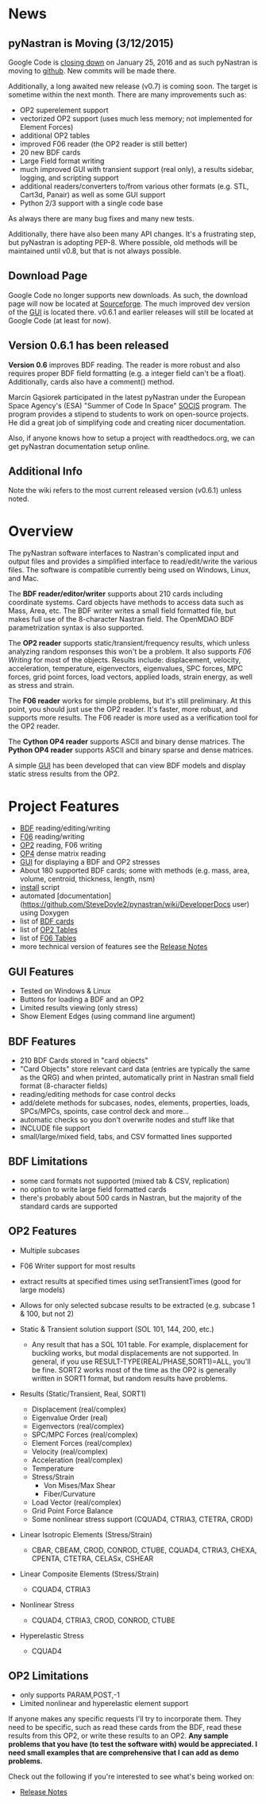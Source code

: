 # News

## pyNastran is Moving (3/12/2015)
Google Code is  [closing down](http://google-opensource.blogspot.com/2015/03/farewell-to-google-code.html) on January 25, 2016 and as such pyNastran is moving to [github](https://github.com/SteveDoyle2/pynastran).  New commits will be made there.

Additionally, a long awaited new release (v0.7) is coming soon.  The target is sometime within the next month.  There are many improvements such as:
 * OP2 superelement support
 * vectorized OP2 support (uses much less memory; not implemented for Element Forces)
 * additional OP2 tables
 * improved F06 reader (the OP2 reader is still better)
 * 20 new BDF cards
 * Large Field format writing
 * much improved GUI with transient support (real only), a results sidebar, logging, and scripting support
 * additional readers/converters to/from various other formats (e.g. STL, Cart3d, Panair) as well as some GUI support
 * Python 2/3 support with a single code base

As always there are many bug fixes and many new tests.

Additionally, there have also been many API changes.  It's a frustrating step, but pyNastran is adopting PEP-8.
Where possible, old methods will be maintained until v0.8, but that is not always possible.

## Download Page
Google Code no longer supports new downloads.  As such, the download page will now be located at  [Sourceforge](https://sourceforge.net/projects/pynastran/files/?source=navbar).  The much improved dev version of the [GUI](https://github.com/SteveDoyle2/pynastran/wiki/GUI) is located there.  v0.6.1 and earlier releases will still be located at Google Code (at least for now).

## Version 0.6.1 has been released
**Version 0.6** improves BDF reading.  The reader is more robust and also requires proper BDF field formatting (e.g. a integer field can't be a float).  Additionally, cards also have a comment() method.

Marcin Gąsiorek participated in the latest pyNastran under the European Space Agency's (ESA) "Summer of Code In Space" [SOCIS](http://sophia.estec.esa.int/socis2012/?q=node/13) program.  The program provides a stipend to students to work on open-source projects.  He did a great job of simplifying code and creating nicer documentation.

Also, if anyone knows how to setup a project with readthedocs.org, we can get pyNastran documentation setup online.

## Additional Info
Note the wiki refers to the most current released version (v0.6.1) unless noted.


# Overview
The pyNastran software interfaces to Nastran's complicated input and output files and provides a simplified interface to read/edit/write the various files.  The software is compatible currently being used on Windows, Linux, and Mac.

The **BDF reader/editor/writer** supports about 210 cards including coordinate systems.  Card objects have methods to access data such as Mass, Area, etc.  The BDF writer writes a small field formatted file, but makes full use of the 8-character Nastran field.  The OpenMDAO BDF parametrization syntax is also supported.

The **OP2 reader** supports static/transient/frequency results, which unless analyzing random responses this won't be a problem.  It also supports *F06 Writing* for most of the objects.  Results include: displacement, velocity, acceleration, temperature, eigenvectors, eigenvalues, SPC forces, MPC forces, grid point forces, load vectors, applied loads, strain energy, as well as stress and strain.

The **F06 reader** works for simple problems, but it's still preliminary.  At this point, you should just use the OP2 reader.  It's faster, more robust, and supports more results.  The F06 reader is more used as a verification tool for the OP2 reader.

The **Cython OP4 reader** supports ASCII and binary dense matrices.  The **Python OP4 reader** supports ASCII and binary sparse and dense matrices.

A simple [GUI](https://github.com/SteveDoyle2/pynastran/wiki/GUI) has been developed that can view BDF models and display static stress results from the OP2.


# Project Features
 * [BDF](https://github.com/SteveDoyle2/pynastran/wiki/BDF) reading/editing/writing
 * [F06](https://github.com/SteveDoyle2/pynastran/wiki/F06) reading/writing
 * [OP2](https://github.com/SteveDoyle2/pynastran/wiki/OP2) reading, F06 writing
 * [OP4](https://github.com/SteveDoyle2/pynastran/wiki/OP4) dense matrix reading
 * [GUI](https://github.com/SteveDoyle2/pynastran/wiki/GUI) for displaying a BDF and OP2 stresses
 * About 180 supported BDF cards; some with methods (e.g. mass, area, volume, centroid, thickness, length, nsm)
 * [install](https://github.com/SteveDoyle2/pynastran/wiki/InstallationGuide) script
 * automated [documentation](https://github.com/SteveDoyle2/pynastran/wiki/DeveloperDocs user)  using Doxygen
 * list of <A href="https://github.com/SteveDoyle2/pynastran/blob/v0.6/dev/bdf_readWrite.txt">BDF cards</A>
 * list of <A href="https://github.com/SteveDoyle2/pynastran/blob/v0.6/dev/op2_reading.txt">OP2 Tables</A> 
 * list of <A href="https://github.com/SteveDoyle2/pynastran/blob/v0.6/dev/f06_readWrite.txt">F06 Tables</A> 
 * more technical version of features see the <A href="https://github.com/SteveDoyle2/pynastran/blob/v0.6/releaseNotes.txt"> Release Notes</A> 

## GUI Features
 * Tested on Windows & Linux
 * Buttons for loading a BDF and an OP2
 * Limited results viewing (only stress)
 * Show Element Edges (using command line argument)

## BDF Features
 * 210 BDF Cards stored in "card objects"
 * "Card Objects" store relevant card data (entries are typically the same as the QRG) and when printed, automatically print in Nastran small field format (8-character fields)
 * reading/editing methods for case control decks
 * add/delete methods for subcases, nodes, elements, properties, loads, SPCs/MPCs, spoints, case control deck and more...
 * automatic checks so you don't overwrite nodes and stuff like that
 * INCLUDE file support
 * small/large/mixed field, tabs, and CSV formatted lines supported

## BDF Limitations
 * some card formats not supported (mixed tab & CSV, replication)
 * no option to write large field formatted cards
 * there's probably about 500 cards in Nastran, but the majority of the standard cards are supported

## OP2 Features
 * Multiple subcases
 * F06 Writer support for most results
 * extract results at specified times using setTransientTimes (good for large models)
 * Allows for only selected subcase results to be extracted (e.g. subcase 1 & 100, but not 2)

 * Static & Transient solution support (SOL 101, 144, 200, etc.)
   * Any result that has a SOL 101 table.  For example, displacement for buckling works, but modal displacements are not supported.  In general, if you use RESULT-TYPE(REAL/PHASE,SORT1)=ALL, you'll be fine.  SORT2 works most of the time as the OP2 is generally written in SORT1 format, but random results have problems.
 * Results (Static/Transient, Real, SORT1)
   * Displacement (real/complex)
   * Eigenvalue Order (real)
   * Eigenvectors (real/complex)
   * SPC/MPC Forces (real/complex)
   * Element Forces (real/complex)
   * Velocity (real/complex)
   * Acceleration (real/complex)
   * Temperature
   * Stress/Strain
     * Von Mises/Max Shear
     * Fiber/Curvature
   * Load Vector (real/complex)
   * Grid Point Force Balance
   * Some nonlinear stress support (CQUAD4, CTRIA3, CTETRA, CROD)

 * Linear Isotropic Elements (Stress/Strain)
   * CBAR, CBEAM, CROD, CONROD, CTUBE, CQUAD4, CTRIA3, CHEXA, CPENTA, CTETRA, CELASx, CSHEAR
 * Linear Composite Elements (Stress/Strain)
   * CQUAD4, CTRIA3
 * Nonlinear Stress
   * CQUAD4, CTRIA3, CROD, CONROD, CTUBE
 * Hyperelastic Stress
   * CQUAD4

## OP2 Limitations
 * only supports PARAM,POST,-1
 * Limited nonlinear and hyperelastic element support



If anyone makes any specific requests I'll try to incorporate them.  They need to be specific, such as read these cards from the BDF, read these results from this OP2, or write these results to an OP2.  <b>Any sample problems that you have (to test the software with) would be appreciated.  I need small examples that are comprehensive that I can add as demo problems.</b>

Check out the following if you're interested to see what's being worked on:
 * <A href="https://github.com/SteveDoyle2/pynastran/blob/master/releaseNotes.txt">Release Notes</A>
